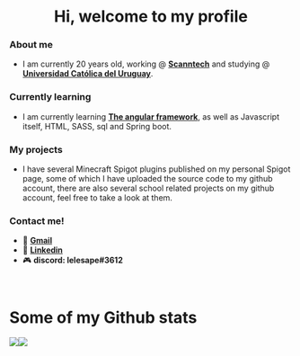 <h1 align="center">Hi, welcome to my profile</h1>

<h3><strong>About me</strong></h3>

- I am currently 20 years old, working @ <strong><a href="https://scanntech.com/">Scanntech</a></strong> and studying @ <strong><a href="https://ucu.edu.uy/es">Universidad Católica del Uruguay</a></strong>.


<h3><strong>Currently learning</strong></h3>

- I am currently learning <strong><a href="https://angular.io/">The angular framework</a></strong>, as well as Javascript itself, HTML, SASS, sql and Spring boot.


<h3><strong>My projects</strong></h3>

- I have several Minecraft Spigot plugins published on my personal Spigot page, some of which I have uploaded the source code to my github account, there are also several school related projects on my github account, feel free to take a look at them.


<h3><strong>Contact me!</strong></h3>

- :email: <strong><a href="mailto:leandroalfonsoporley@gmail.com">Gmail</a></strong>
- :briefcase: <strong><a href="https://www.linkedin.com/in/leandro-alfonso-porley/">Linkedin</a></strong>
- :video_game: <strong>discord: lelesape#3612</strong>

<br>

<h1>Some of my Github stats</h1>

<div style="display: flex; flex-direction: row">
<img src="https://github-readme-stats.vercel.app/api?username=alfonsoLeandro"></img>
<img src="https://github-readme-stats.vercel.app/api/top-langs/?username=alfonsoLeandro"></img>

</div>

